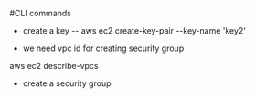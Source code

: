 #CLI commands
- create a key
-- aws ec2 create-key-pair --key-name 'key2'

- we need vpc id for creating security group

aws ec2 describe-vpcs

- create a security group




